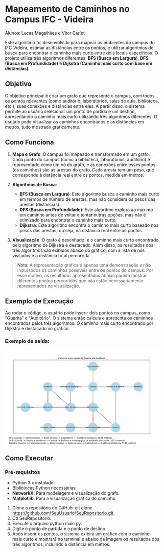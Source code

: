 # Mapeamento de Caminhos no Campus IFC - Videira 
Alunos: Lucas Magalhães e Vitor Carlet

Este algoritimo foi desenvolvido para mapear os ambientes do campus do IFC Videira, estimar as distâncias entre os pontos, e utilizar algoritmos de busca para encontrar o caminho mais curto entre dois locais específicos. O projeto utiliza três algoritmos diferentes: **BFS (Busca em Largura)**, **DFS (Busca em Profundidade)** e **Dijkstra (Caminho mais curto com base em distâncias)**.

## Objetivo

O objetivo principal é criar um grafo que represente o campus, com todos os pontos relevantes (como auditório, laboratórios, salas de aula, biblioteca, etc.), suas conexões e distâncias entre eles. A partir disso, o sistema permite ao usuário selecionar um ponto de partida e um destino, apresentando o caminho mais curto utilizando três algoritmos diferentes. O usuário pode visualizar os caminhos encontrados e as distâncias em metros, tudo mostrado graficamente.

## Como Funciona

1. **Mapa e Grafo**: O campus foi mapeado e transformado em um grafo. Cada ponto do campus (como a biblioteca, laboratórios, auditório) é representado como um nó do grafo, e as conexões entre esses pontos (os caminhos) são as arestas do grafo. Cada aresta tem um peso, que corresponde à distância real entre os pontos, medida em metros.

2. **Algoritmos de Busca**:
   - **BFS (Busca em Largura)**: Este algoritmo busca o caminho mais curto em termos de número de arestas, mas não considera os pesos das arestas (distâncias).
   - **DFS (Busca em Profundidade)**: Este algoritmo explora ao máximo um caminho antes de voltar e tentar outras opções, mas não é otimizado para encontrar o caminho mais curto.
   - **Dijkstra**: Este algoritmo encontra o caminho mais curto baseado nos pesos das arestas, ou seja, na distância real entre os pontos.

3. **Visualização**: O grafo é desenhado, e o caminho mais curto encontrado pelo algoritmo de Dijkstra é destacado. Além disso, os resultados dos três algoritmos são exibidos abaixo do gráfico, com a lista de nós visitados e a distância total percorrida.

> **Nota**: A representação gráfica é apenas uma demonstração e não inclui todos os caminhos possíveis entre os pontos do campus. Por esse motivo, os resultados apresentados abaixo podem mostrar diferentes pontos percorridos que não estão necessariamente representados na visualização.

## Exemplo de Execução

Ao rodar o código, o usuário pode inserir dois pontos no campus, como "Guarita" e "Auditório". O sistema então calcula e apresenta os caminhos encontrados pelos três algoritmos. O caminho mais curto encontrado por Dijkstra é destacado no gráfico.

### Exemplo de saída:

![Resultado da Busca](Exemplo-Resultado.png)




 ## Como Executar                                                                 

 ### Pré-requisitos                                                               
                                                                                  
 - Python 3.x instalado                                                           
 - Bibliotecas Python necessárias:                                                
 - **NetworkX**: Para modelagem e visualização do grafo.                          
 - **Matplotlib**: Para a visualização gráfica do caminho.                        

  1. Clone o repositório do GitHub: git clone https://github.com/SeuUsuario/SeuRepositorio.git.
  2. Cd SeuRepositorio.
  3. Execute o arquivo python main.py.
  4. Digite o ponto de partida e
     o ponto de destino.
  6. Após inserir os pontos, o sistema exibirá um gráfico com o caminho mais curto e mostrará no terminal e abaixo da imagem os resultados dos três algoritmos, incluindo a distância em metros.





